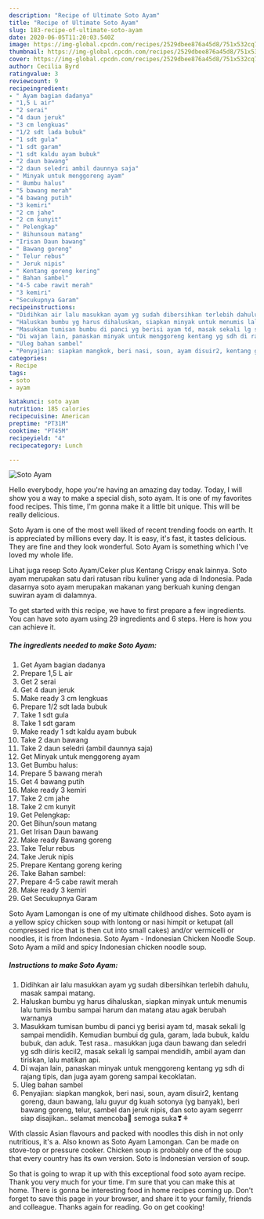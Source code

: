 ```yaml
---
description: "Recipe of Ultimate Soto Ayam"
title: "Recipe of Ultimate Soto Ayam"
slug: 183-recipe-of-ultimate-soto-ayam
date: 2020-06-05T11:20:03.540Z
image: https://img-global.cpcdn.com/recipes/2529dbee876a45d8/751x532cq70/soto-ayam-foto-resep-utama.jpg
thumbnail: https://img-global.cpcdn.com/recipes/2529dbee876a45d8/751x532cq70/soto-ayam-foto-resep-utama.jpg
cover: https://img-global.cpcdn.com/recipes/2529dbee876a45d8/751x532cq70/soto-ayam-foto-resep-utama.jpg
author: Cecilia Byrd
ratingvalue: 3
reviewcount: 9
recipeingredient:
- " Ayam bagian dadanya"
- "1,5 L air"
- "2 serai"
- "4 daun jeruk"
- "3 cm lengkuas"
- "1/2 sdt lada bubuk"
- "1 sdt gula"
- "1 sdt garam"
- "1 sdt kaldu ayam bubuk"
- "2 daun bawang"
- "2 daun seledri ambil daunnya saja"
- " Minyak untuk menggoreng ayam"
- " Bumbu halus"
- "5 bawang merah"
- "4 bawang putih"
- "3 kemiri"
- "2 cm jahe"
- "2 cm kunyit"
- " Pelengkap"
- " Bihunsoun matang"
- "Irisan Daun bawang"
- " Bawang goreng"
- " Telur rebus"
- " Jeruk nipis"
- " Kentang goreng kering"
- " Bahan sambel"
- "4-5 cabe rawit merah"
- "3 kemiri"
- "Secukupnya Garam"
recipeinstructions:
- "Didihkan air lalu masukkan ayam yg sudah dibersihkan terlebih dahulu, masak sampai matang."
- "Haluskan bumbu yg harus dihaluskan, siapkan minyak untuk menumis lalu tumis bumbu sampai harum dan matang atau agak berubah warnanya"
- "Masukkam tumisan bumbu di panci yg berisi ayam td, masak sekali lg sampai mendidih. Kemudian bumbui dg gula, garam, lada bubuk, kaldu bubuk, dan aduk. Test rasa.. masukkan juga daun bawang dan seledri yg sdh diiris kecil2, masak sekali lg sampai mendidih, ambil ayam dan tiriskan, lalu matikan api."
- "Di wajan lain, panaskan minyak untuk menggoreng kentang yg sdh di rajang tipis, dan juga ayam goreng sampai kecoklatan."
- "Uleg bahan sambel"
- "Penyajian: siapkan mangkok, beri nasi, soun, ayam disuir2, kentang goreng, daun bawang, lalu guyur dg kuah sotonya (yg banyak), beri bawang goreng, telur, sambel dan jeruk nipis, dan soto ayam segerrr siap disajikan.. selamat mencoba🤗 semoga suka❣⚘"
categories:
- Recipe
tags:
- soto
- ayam

katakunci: soto ayam 
nutrition: 185 calories
recipecuisine: American
preptime: "PT31M"
cooktime: "PT45M"
recipeyield: "4"
recipecategory: Lunch

---
```



![Soto Ayam](https://img-global.cpcdn.com/recipes/2529dbee876a45d8/751x532cq70/soto-ayam-foto-resep-utama.jpg)

Hello everybody, hope you're having an amazing day today. Today, I will show you a way to make a special dish, soto ayam. It is one of my favorites food recipes. This time, I'm gonna make it a little bit unique. This will be really delicious.

Soto Ayam is one of the most well liked of recent trending foods on earth. It is appreciated by millions every day. It is easy, it's fast, it tastes delicious. They are fine and they look wonderful. Soto Ayam is something which I've loved my whole life.

Lihat juga resep Soto Ayam/Ceker plus Kentang Crispy enak lainnya. Soto ayam merupakan satu dari ratusan ribu kuliner yang ada di Indonesia. Pada dasarnya soto ayam merupakan makanan yang berkuah kuning dengan suwiran ayam di dalamnya.


To get started with this recipe, we have to first prepare a few ingredients. You can have soto ayam using 29 ingredients and 6 steps. Here is how you can achieve it.

<!--inarticleads1-->

##### The ingredients needed to make Soto Ayam:

1. Get  Ayam bagian dadanya
1. Prepare 1,5 L air
1. Get 2 serai
1. Get 4 daun jeruk
1. Make ready 3 cm lengkuas
1. Prepare 1/2 sdt lada bubuk
1. Take 1 sdt gula
1. Take 1 sdt garam
1. Make ready 1 sdt kaldu ayam bubuk
1. Take 2 daun bawang
1. Take 2 daun seledri (ambil daunnya saja)
1. Get  Minyak untuk menggoreng ayam
1. Get  Bumbu halus:
1. Prepare 5 bawang merah
1. Get 4 bawang putih
1. Make ready 3 kemiri
1. Take 2 cm jahe
1. Take 2 cm kunyit
1. Get  Pelengkap:
1. Get  Bihun/soun matang
1. Get Irisan Daun bawang
1. Make ready  Bawang goreng
1. Take  Telur rebus
1. Take  Jeruk nipis
1. Prepare  Kentang goreng kering
1. Take  Bahan sambel:
1. Prepare 4-5 cabe rawit merah
1. Make ready 3 kemiri
1. Get Secukupnya Garam


Soto Ayam Lamongan is one of my ultimate childhood dishes. Soto ayam is a yellow spicy chicken soup with lontong or nasi himpit or ketupat (all compressed rice that is then cut into small cakes) and/or vermicelli or noodles, it is from Indonesia. Soto Ayam - Indonesian Chicken Noodle Soup. Soto Ayam a mild and spicy Indonesian chicken noodle soup. 

<!--inarticleads2-->

##### Instructions to make Soto Ayam:

1. Didihkan air lalu masukkan ayam yg sudah dibersihkan terlebih dahulu, masak sampai matang.
1. Haluskan bumbu yg harus dihaluskan, siapkan minyak untuk menumis lalu tumis bumbu sampai harum dan matang atau agak berubah warnanya
1. Masukkam tumisan bumbu di panci yg berisi ayam td, masak sekali lg sampai mendidih. Kemudian bumbui dg gula, garam, lada bubuk, kaldu bubuk, dan aduk. Test rasa.. masukkan juga daun bawang dan seledri yg sdh diiris kecil2, masak sekali lg sampai mendidih, ambil ayam dan tiriskan, lalu matikan api.
1. Di wajan lain, panaskan minyak untuk menggoreng kentang yg sdh di rajang tipis, dan juga ayam goreng sampai kecoklatan.
1. Uleg bahan sambel
1. Penyajian: siapkan mangkok, beri nasi, soun, ayam disuir2, kentang goreng, daun bawang, lalu guyur dg kuah sotonya (yg banyak), beri bawang goreng, telur, sambel dan jeruk nipis, dan soto ayam segerrr siap disajikan.. selamat mencoba🤗 semoga suka❣⚘


With classic Asian flavours and packed with noodles this dish in not only nutritious, it&#39;s a. Also known as Soto Ayam Lamongan. Can be made on stove-top or pressure cooker. Chicken soup is probably one of the soup that every country has its own version. Soto is Indonesian version of soup. 

So that is going to wrap it up with this exceptional food soto ayam recipe. Thank you very much for your time. I'm sure that you can make this at home. There is gonna be interesting food in home recipes coming up. Don't forget to save this page in your browser, and share it to your family, friends and colleague. Thanks again for reading. Go on get cooking!
